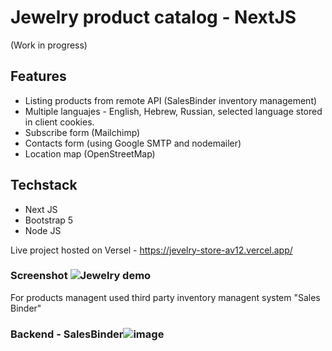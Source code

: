 # Jewelry product catalog - NextJS
(Work in progress)

## Features
- Listing products from remote API (SalesBinder inventory management)
- Multiple languajes - English, Hebrew, Russian, selected language stored in client cookies.
- Subscribe form (Mailchimp)
- Contacts form (using Google SMTP and nodemailer)
- Location map (OpenStreetMap)

## Techstack
- Next JS
- Bootstrap 5
- Node JS

Live project hosted on Versel - https://jevelry-store-av12.vercel.app/


### Screenshot ![Jewelry demo](https://user-images.githubusercontent.com/5310985/192532014-9403a886-3eaa-49fe-bebe-b3a247463e50.gif)

For products managent used third party inventory managent system "Sales Binder"

### Backend - SalesBinder![image](https://user-images.githubusercontent.com/5310985/192529594-9ae593c2-50c7-4439-8639-9006c33fb2de.png)
